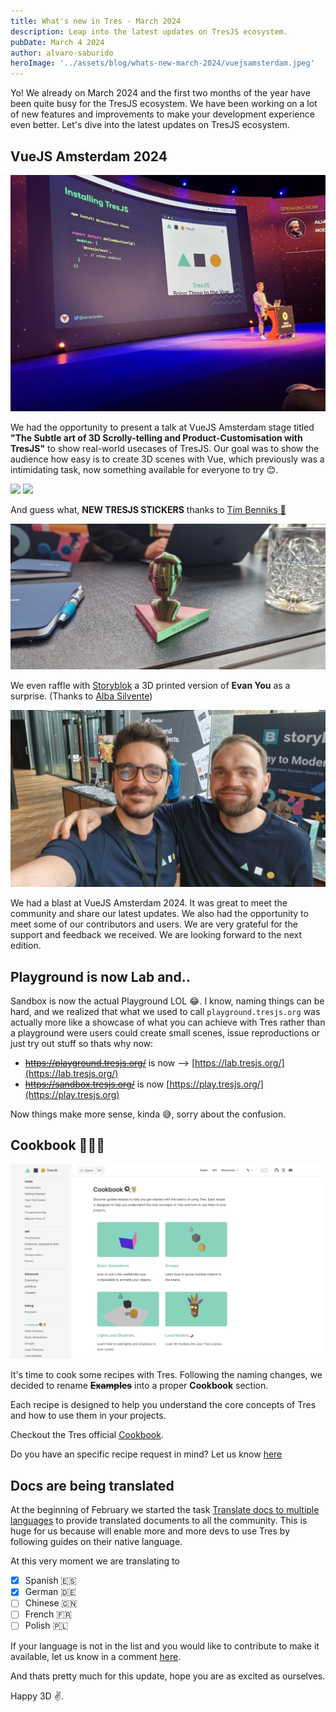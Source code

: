 ```yaml
---
title: What's new in Tres - March 2024
description: Leap into the latest updates on TresJS ecosystem.
pubDate: March 4 2024
author: alvaro-saburido
heroImage: '../assets/blog/whats-new-march-2024/vuejsamsterdam.jpeg'
---
```


Yo! We already on March 2024 and the first two months of the year have been quite busy for the TresJS ecosystem. We have been working on a lot of new features and improvements to make your development experience even better. Let's dive into the latest updates on TresJS ecosystem.

## VueJS Amsterdam 2024

![](../assets/blog/whats-new-march-2024/tresjs-vuejsamsterdam-talk.jpg)

We had the opportunity to present a talk at VueJS Amsterdam stage titled **"The Subtle art of 3D Scrolly-telling and Product-Customisation with TresJS"** to show real-world usecases of TresJS. Our goal was to show the audience how easy is to create 3D scenes with Vue, which previously was a intimidating task, now something available for everyone to try 😊.

<div class="grid grid-cols-2 gap-4">
  <img src="/blog/whats-new-march-2024/tres-stickers.jpeg" />
  <img src="/blog/whats-new-march-2024/tres-stickers-2.jpeg" />
</div>

And guess what, **NEW TRESJS STICKERS** thanks to [Tim Benniks 🥑](https://twitter.com/timbenniks) 

![](../assets/blog/whats-new-march-2024/evan-bust.jpeg)

We even raffle with [Storyblok](https://www.storyblok.com/) a 3D printed version of **Evan You** as a surprise. (Thanks to [Alba Silvente](https://twitter.com/dawntraoz))

![](../assets/blog/whats-new-march-2024/tres-team.jpeg)

We had a blast at VueJS Amsterdam 2024. It was great to meet the community and share our latest updates. We also had the opportunity to meet some of our contributors and users. We are very grateful for the support and feedback we received. We are looking forward to the next edition.


## Playground is now Lab and..

Sandbox is now the actual Playground LOL 😂. I know, naming things can be hard, and we realized that what we used to call `playground.tresjs.org` was actually more like a showcase of what you can achieve with Tres rather than a playground were users could create small scenes, issue reproductions or just try out stuff so thats why now:

- ~~https://playground.tresjs.org/~~ is now --> [https://lab.tresjs.org/](https://lab.tresjs.org/)
- ~~https://sandbox.tresjs.org/~~ is now [https://play.tresjs.org/](https://play.tresjs.org)

Now things make more sense, kinda 😅, sorry about the confusion.

## Cookbook 🍳🧑‍🍳

![](../assets/blog/whats-new-march-2024/cookbook.png)

It's time to cook some recipes with Tres. Following the naming changes, we decided to rename ~~**Examples**~~ into a proper **Cookbook** section.

Each recipe is designed to help you understand the core concepts of Tres and how to use them in your projects.

Checkout the Tres official [Cookbook](https://docs.tresjs.org/cookbook/).

Do you have an specific recipe request in mind? Let us know [here](https://github.com/Tresjs/tres/issues/new?assignees=&labels=enhancement&projects=&template=feature_request.yml)

## Docs are being translated

At the beginning of February we started the task [Translate docs to multiple languages](https://github.com/Tresjs/tres/issues/540) to provide translated documents to all the community. This is huge for us because will enable more and more devs to use Tres by following guides on their native language.

At this very moment we are translating to

- [x] Spanish 🇪🇸
- [x] German 🇩🇪
- [ ] Chinese 🇨🇳
- [ ] French 🇫🇷
- [ ] Polish 🇵🇱
  
If your language is not in the list and you would like to contribute to make it available, let us know in a comment [here](https://github.com/Tresjs/tres/issues/540).


And thats pretty much for this update, hope you are as excited as ourselves.

Happy 3D ✌️.

